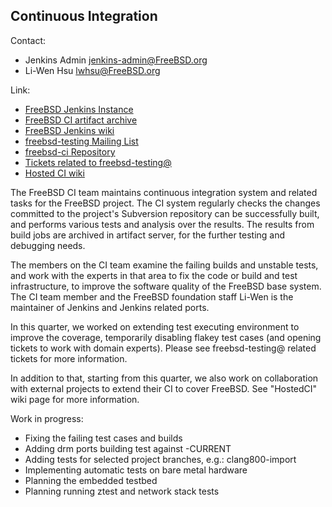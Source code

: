 ## Continuous Integration ##

Contact:
  * Jenkins Admin <jenkins-admin@FreeBSD.org>
  * Li-Wen Hsu <lwhsu@FreeBSD.org>

Link:
  * [FreeBSD Jenkins Instance](https://ci.FreeBSD.org)
  * [FreeBSD CI artifact archive](https://artifact.ci.FreeBSD.org/)
  * [FreeBSD Jenkins wiki](https://wiki.freebsd.org/Jenkins)
  * [freebsd-testing Mailing List](https://lists.FreeBSD.org/mailman/listinfo/freebsd-testing)
  * [freebsd-ci Repository](https://github.com/freebsd/freebsd-ci)
  * [Tickets related to freebsd-testing@](https://preview.tinyurl.com/y9maauwg)
  * [Hosted CI wiki](https://wiki.freebsd.org/HostedCI)

The FreeBSD CI team maintains continuous integration system and related tasks
for the FreeBSD project.  The CI system regularly checks the changes committed
to the project's Subversion repository can be successfully built, and performs
various tests and analysis over the results.  The results from build jobs are
archived in artifact server, for the further testing and debugging needs.

The members on the CI team examine the failing builds and unstable tests, and
work with the experts in that area to fix the code or build and test
infrastructure, to improve the software quality of the FreeBSD base system.
The CI team member and the FreeBSD foundation staff Li-Wen is the maintainer of
Jenkins and Jenkins related ports.

In this quarter, we worked on extending test executing environment to improve
the coverage, temporarily disabling flakey test cases (and opening tickets to
work with domain experts).  Please see freebsd-testing@ related tickets for
more information.

In addition to that, starting from this quarter, we also work on collaboration
with external projects to extend their CI to cover FreeBSD.  See "HostedCI"
wiki page for more information.

Work in progress:
  * Fixing the failing test cases and builds
  * Adding drm ports building test against -CURRENT
  * Adding tests for selected project branches, e.g.: clang800-import
  * Implementing automatic tests on bare metal hardware
  * Planning the embedded testbed
  * Planning running ztest and network stack tests
